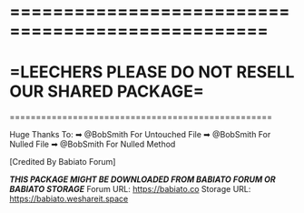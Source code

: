 ==================================================
==================================================
=LEECHERS PLEASE DO NOT RESELL OUR SHARED PACKAGE=
==================================================
==================================================

Huge Thanks To:
➡ @BobSmith For Untouched File
➡ @BobSmith For Nulled File
➡ @BobSmith For Nulled Method

[Credited By Babiato Forum]

***THIS PACKAGE MIGHT BE DOWNLOADED FROM BABIATO FORUM OR BABIATO STORAGE***
Forum URL: https://babiato.co
Storage URL: https://babiato.weshareit.space